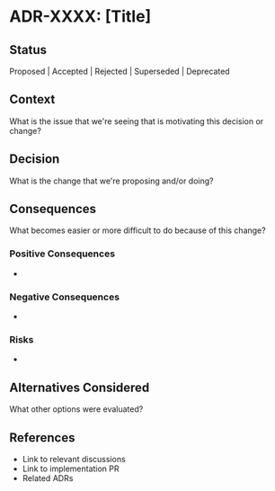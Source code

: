 # ADR-XXXX: [Title]

## Status
Proposed | Accepted | Rejected | Superseded | Deprecated

## Context
What is the issue that we're seeing that is motivating this decision or change?

## Decision
What is the change that we're proposing and/or doing?

## Consequences
What becomes easier or more difficult to do because of this change?

### Positive Consequences
- 

### Negative Consequences
- 

### Risks
- 

## Alternatives Considered
What other options were evaluated?

## References
- Link to relevant discussions
- Link to implementation PR
- Related ADRs